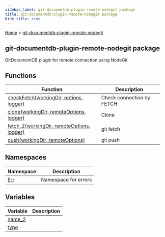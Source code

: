 ```yaml
---
sidebar_label: git-documentdb-plugin-remote-nodegit package
title: git-documentdb-plugin-remote-nodegit package
hide_title: true
---
```


[Home](./index.md) &gt; [git-documentdb-plugin-remote-nodegit](./git-documentdb-plugin-remote-nodegit.md)

## git-documentdb-plugin-remote-nodegit package

GitDocumentDB plugin for remote connection using NodeGit

## Functions

|  Function | Description |
|  --- | --- |
|  [checkFetch(workingDir, options, logger)](./git-documentdb-plugin-remote-nodegit.checkfetch.md) | Check connection by FETCH |
|  [clone(workingDir, remoteOptions, logger)](./git-documentdb-plugin-remote-nodegit.clone.md) | Clone |
|  [fetch\_2(workingDir, remoteOptions, logger)](./git-documentdb-plugin-remote-nodegit.fetch_2.md) | git fetch |
|  [push(workingDir, remoteOptions)](./git-documentdb-plugin-remote-nodegit.push.md) | git push |

## Namespaces

|  Namespace | Description |
|  --- | --- |
|  [Err](./git-documentdb-plugin-remote-nodegit.err.md) | Namespace for errors |

## Variables

|  Variable | Description |
|  --- | --- |
|  [name\_2](./git-documentdb-plugin-remote-nodegit.name_2.md) |  |
|  [type](./git-documentdb-plugin-remote-nodegit.type.md) |  |

